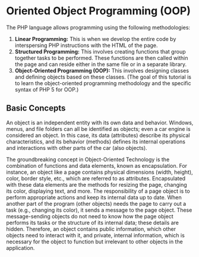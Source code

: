 # Oriented Object Programming (OOP)
The PHP language allows programming using the following methodologies:
1. **Linear Programming:** This is when we develop the entire code by interspersing PHP instructions with the HTML of the page.
2. **Structured Programming:** This involves creating functions that group together tasks to be performed. These functions are then called within the page and can reside either in the same file or in a separate library.
3. **Object-Oriented Programming (OOP):** This involves designing classes and defining objects based on these classes. (The goal of this tutorial is to learn the object-oriented programming methodology and the specific syntax of PHP 5 for OOP.)
   
## Basic Concepts
An object is an independent entity with its own data and behavior. Windows, menus, and file folders can all be identified as objects; even a car engine is considered an object. In this case, its data (attributes) describe its physical characteristics, and its behavior (methods) defines its internal operations and interactions with other parts of the car (also objects).

The groundbreaking concept in Object-Oriented Technology is the combination of functions and data elements, known as encapsulation. For instance, an object like a page contains physical dimensions (width, height), color, border style, etc., which are referred to as attributes. Encapsulated with these data elements are the methods for resizing the page, changing its color, displaying text, and more. The responsibility of a page object is to perform appropriate actions and keep its internal data up to date. When another part of the program (other objects) needs the page to carry out a task (e.g., changing its color), it sends a message to the page object. These message-sending objects do not need to know how the page object performs its tasks or the structure of its internal data; these details are hidden. Therefore, an object contains public information, which other objects need to interact with it, and private, internal information, which is necessary for the object to function but irrelevant to other objects in the application.
